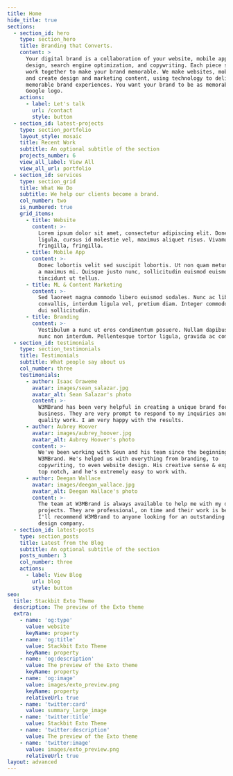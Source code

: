 ```yaml
---
title: Home
hide_title: true
sections:
  - section_id: hero
    type: section_hero
    title: Branding that Converts.
    content: >
      Your digital brand is a collaboration of your website, mobile apps,
      design, search engine optimization, and copywriting. Each piece should
      work together to make your brand memorable. We make websites, mobile apps
      and create design and marketing content, using technology to deliver
      memorable brand experiences. You want your brand to be as memorable as the
      Google logo.
    actions:
      - label: Let's talk
        url: /contact
        style: button
  - section_id: latest-projects
    type: section_portfolio
    layout_style: mosaic
    title: Recent Work
    subtitle: An optional subtitle of the section
    projects_number: 6
    view_all_label: View All
    view_all_url: portfolio
  - section_id: services
    type: section_grid
    title: What We Do
    subtitle: We help our clients become a brand.
    col_number: two
    is_numbered: true
    grid_items:
      - title: Website
        content: >-
          Lorem ipsum dolor sit amet, consectetur adipiscing elit. Donec nisl
          ligula, cursus id molestie vel, maximus aliquet risus. Vivamus in nibh
          fringilla, fringilla.
      - title: Mobile App
        content: >-
          Donec lobortis velit sed suscipit lobortis. Ut non quam metus. Nullam
          a maximus mi. Quisque justo nunc, sollicitudin euismod euismod at,
          tincidunt ut tellus.
      - title: ML & Content Marketing
        content: >-
          Sed laoreet magna commodo libero euismod sodales. Nunc ac libero
          convallis, interdum ligula vel, pretium diam. Integer commodo sem at
          dui sollicitudin.
      - title: Branding
        content: >-
          Vestibulum a nunc ut eros condimentum posuere. Nullam dapibus quis
          nunc non interdum. Pellentesque tortor ligula, gravida ac commodo eu.
  - section_id: testimonials
    type: section_testimonials
    title: Testimonials
    subtitle: What people say about us
    col_number: three
    testimonials:
      - author: Isaac Oraweme
        avatar: images/sean_salazar.jpg
        avatar_alt: Sean Salazar's photo
        content: >-
          W3MBrand has been very helpful in creating a unique brand for my
          business. They are very prompt to respond to my inquiries and provide
          quality work. I am very happy with the results.
      - author: Aubrey Hoover
        avatar: images/aubrey_hoover.jpg
        avatar_alt: Aubrey Hoover's photo
        content: >-
          We've been working with Seun and his team since the beginning of
          W3MBrand. He's helped us with everything from branding, to
          copywriting, to even website design. His creative sense & expertise is
          top notch, and he's extremely easy to work with.
      - author: Deegan Wallace
        avatar: images/deegan_wallace.jpg
        avatar_alt: Deegan Wallace's photo
        content: >-
          The team at W3MBrand is always available to help me with my design
          projects. They are professional, on time and their work is beautiful.
          I'll recommend W3MBrand to anyone looking for an outstanding web
          design company.
  - section_id: latest-posts
    type: section_posts
    title: Latest from the Blog
    subtitle: An optional subtitle of the section
    posts_number: 3
    col_number: three
    actions:
      - label: View Blog
        url: blog
        style: button
seo:
  title: Stackbit Exto Theme
  description: The preview of the Exto theme
  extra:
    - name: 'og:type'
      value: website
      keyName: property
    - name: 'og:title'
      value: Stackbit Exto Theme
      keyName: property
    - name: 'og:description'
      value: The preview of the Exto theme
      keyName: property
    - name: 'og:image'
      value: images/exto_preview.png
      keyName: property
      relativeUrl: true
    - name: 'twitter:card'
      value: summary_large_image
    - name: 'twitter:title'
      value: Stackbit Exto Theme
    - name: 'twitter:description'
      value: The preview of the Exto theme
    - name: 'twitter:image'
      value: images/exto_preview.png
      relativeUrl: true
layout: advanced
---
```

